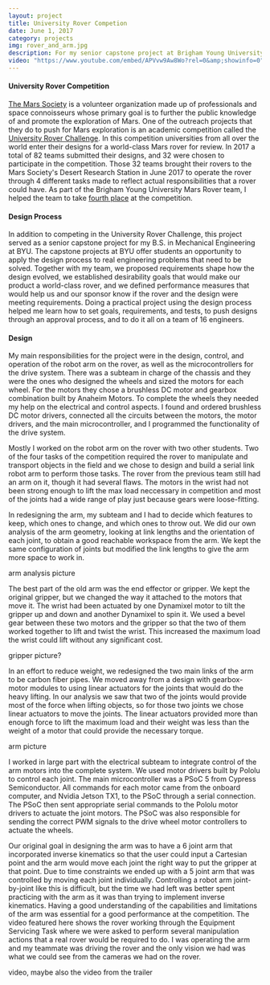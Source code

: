 ```yaml
---
layout: project 
title: University Rover Competion 
date: June 1, 2017
category: projects
img: rover_and_arm.jpg
description: For my senior capstone project at Brigham Young University I was a part of the Mars Rover team. The project involved designing, constructing, programming, and operating a rover to participate in the University Rover Challenge hosted by the Mars Society. I was mainly responsible for design, control and operation of the robot arm, as well as work on the drive system. The BYU rover was a success and our team earned fourth place in the competition against teams from 35 universities from around the world.
video: "https://www.youtube.com/embed/APVvw9Aw8Wo?rel=0&amp;showinfo=0" 
---
```


#### University Rover Competition

[The Mars Society][mars] is a volunteer organization made up of professionals and space connoisseurs whose primary goal is to further the public knowledge of and promote the exploration of Mars. One of the outreach projects that they do to push for Mars exploration is an academic competition called the [University Rover Challenge][urc]. In this competition universities from all over the world enter their designs for a world-class Mars rover for review. In 2017 a total of 82 teams submitted their designs, and 32 were chosen to participate in the competition. Those 32 teams brought their rovers to the Mars Society's Desert Research Station in June 2017 to operate the rover through 4 different tasks made to reflect actual responsibilities that a rover could have. As part of the Brigham Young University Mars Rover team, I helped the team to take [fourth place][four] at the competition.

#### Design Process

In addition to competing in the University Rover Challenge, this project served as a senior capstone project for my B.S. in Mechanical Engineering at BYU. The capstone projects at BYU offer students an opportunity to apply the design process to real engineering problems that need to be solved. Together with my team, we proposed requirements shape how the design evolved, we established desirability goals that would make our product a world-class rover, and we defined performance measures that would help us and our sponsor know if the rover and the design were meeting requirements. Doing a practical project using the design process helped me learn how to set goals, requirements, and tests, to push designs through an approval process, and to do it all on a team of 16 engineers.

#### Design 
My main responsibilities for the project were in the design, control, and operation of the robot arm on the rover, as well as the microcontrollers for the drive system. There was a subteam in charge of the chassis and they were the ones who designed the wheels and sized the motors for each wheel. For the motors they chose a brushless DC motor and gearbox combination built by Anaheim Motors. To complete the wheels they needed my help on the electrical and control aspects. I found and ordered brushless DC motor drivers, connected all the circuits between the motors, the motor drivers, and the main microcontroller, and I programmed the functionality of the drive system.

Mostly I worked on the robot arm on the rover with two other students. Two of the four tasks of the competition required the rover to manipulate and transport objects in the field and we chose to design and build a serial link robot arm to perform those tasks. The rover from the previous team still had an arm on it, though it had several flaws. The motors in the wrist had not been strong enough to lift the max load neccessary in competition and most of the joints had a wide range of play just because gears were loose-fitting.

In redesigning the arm, my subteam and I had to decide which features to keep, which ones to change, and which ones to throw out. We did our own analysis of the arm geometry, looking at link lengths and the orientation of each joint, to obtain a good reachable workspace from the arm. We kept the same configuration of joints but modified the link lengths to give the arm more space to work in.

arm analysis picture

The best part of the old arm was the end effector or gripper. We kept the original gripper, but we changed the way it attached to the motors that move it. The wrist had been actuated by one Dynamixel motor to tilt the gripper up and down and another Dynamixel to spin it. We used a bevel gear between these two motors and the gripper so that the two of them worked together to lift and twist the wrist. This increased the maximum load the wrist could lift without any significant cost.

gripper picture?

In an effort to reduce weight, we redesigned the two main links of the arm to be carbon fiber pipes. We moved away from a design with gearbox-motor modules to using linear actuators for the joints that would do the heavy lifting. In our analysis we saw that two of the joints would provide most of the force when lifting objects, so for those two joints we chose linear actuators to move the joints. The linear actuators provided more than enough force to lift the maximum load and their weight was less than the weight of a motor that could provide the necessary torque.

arm picture

I worked in large part with the electrical subteam to integrate control of the arm motors into the complete system. We used motor drivers built by Pololu to control each joint. The main microcontroller was a PSoC 5 from Cypress Semiconductor. All commands for each motor came from the onboard computer, and Nvidia Jetson TX1, to the PSoC through a serial connection. The PSoC then sent appropriate serial commands to the Pololu motor drivers to actuate the joint motors. The PSoC was also responsible for sending the correct PWM signals to the drive wheel motor controllers to actuate the wheels.

Our original goal in designing the arm was to have a 6 joint arm that incorporated inverse kinematics so that the user could input a Cartesian point and the arm would move each joint the right way to put the gripper at that point. Due to time constraints we ended up with a 5 joint arm that was controlled by moving each joint individually. Controlling a robot arm joint-by-joint like this is difficult, but the time we had left was better spent practicing with the arm as it was than trying to implement inverse kinematics. Having a good understanding of the capabilities and limitations of the arm was essential for a good performance at the competition. The video featured here shows the rover working through the Equipment Servicing Task where we were asked to perform several manipulation actions that a real rover would be required to do. I was operating the arm and my teammate was driving the rover and the only vision we had was what we could see from the cameras we had on the rover.

video, maybe also the video from the trailer

[mars]:http://www.marssociety.org/
[urc]:http://urc.marssociety.org/home
[four]:http://urc.marssociety.org/home/about-urc/urc2017-scores


